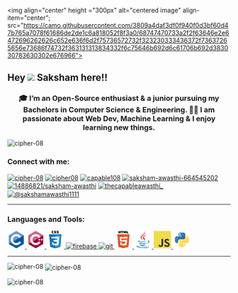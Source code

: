 




<img align="center"  height ="300px" alt="centered image"      align-item="center"; src="https://camo.githubusercontent.com/3809a4daf3df0f940f0d3bf60d47b765a7078f61686de2de1c6a818052f8f3a0/68747470733a2f2f63646e2e6472696262626c652e636f6d2f75736572732f323230333436372f73637265656e73686f74732f363131313834332f6c75646b692d6c61706b692d383030783630302e676966">
 
 
 
 
 
 <h2> Hey <img height="35px" src="https://github.com/TheDudeThatCode/TheDudeThatCode/blob/master/Assets/Hi.gif"> Saksham here!!</h2>
<h3 align="center">🎓 I’m an Open-Source enthusiast & a junior pursuing my Bachelors in Computer Science & Engineering. 👨‍💻 I am passionate about Web Dev, Machine Learning & I enjoy learning new things.</h3>

<p align="left"> <img src="https://komarev.com/ghpvc/?username=cipher-08&label=Profile%20views&color=0e75b6&style=flat" alt="cipher-08" /> </p>



<h3 align="left">Connect with me:</h3>
<p align="left">
<a href="https://codepen.io/cipher-08" target="blank"><img align="center" src="https://cdn.jsdelivr.net/npm/simple-icons@3.0.1/icons/codepen.svg" alt="cipher-08" height="30" width="40" /></a>
<a href="https://dev.to/cipher08" target="blank"><img align="center" src="https://cdn.jsdelivr.net/npm/simple-icons@3.0.1/icons/dev-dot-to.svg" alt="cipher08" height="30" width="40" /></a>
<a href="https://twitter.com/capable108" target="blank"><img align="center" src="https://cdn.jsdelivr.net/npm/simple-icons@3.0.1/icons/twitter.svg" alt="capable108" height="30" width="40" /></a>
<a href="https://linkedin.com/in/saksham-awasthi-664545202" target="blank"><img align="center" src="https://cdn.jsdelivr.net/npm/simple-icons@3.0.1/icons/linkedin.svg" alt="saksham-awasthi-664545202" height="30" width="40" /></a>
<a href="https://stackoverflow.com/users/14886821/saksham-awasthi" target="blank"><img align="center" src="https://cdn.jsdelivr.net/npm/simple-icons@3.0.1/icons/stackoverflow.svg" alt="14886821/saksham-awasthi" height="30" width="40" /></a>
<a href="https://instagram.com/thecapableawasthi_" target="blank"><img align="center" src="https://cdn.jsdelivr.net/npm/simple-icons@3.0.1/icons/instagram.svg" alt="thecapableawasthi_" height="30" width="40" /></a>
<a href="https://medium.com/@sakshamawasthi1111" target="blank"><img align="center" src="https://cdn.jsdelivr.net/npm/simple-icons@3.0.1/icons/medium.svg" alt="@sakshamawasthi1111" height="30" width="40" /></a>
</p>
<hr>

<h3 align="left">Languages and Tools:</h3>
<p align="left"> <a href="https://www.cprogramming.com/" target="_blank"> <img src="https://raw.githubusercontent.com/devicons/devicon/master/icons/c/c-original.svg" alt="c" width="40" height="40"/> </a> <a href="https://www.w3schools.com/cpp/" target="_blank"> <img src="https://raw.githubusercontent.com/devicons/devicon/master/icons/cplusplus/cplusplus-original.svg" alt="cplusplus" width="40" height="40"/> </a> <a href="https://www.w3schools.com/css/" target="_blank"> <img src="https://raw.githubusercontent.com/devicons/devicon/master/icons/css3/css3-original-wordmark.svg" alt="css3" width="40" height="40"/> </a> <a href="https://firebase.google.com/" target="_blank"> <img src="https://www.vectorlogo.zone/logos/firebase/firebase-icon.svg" alt="firebase" width="40" height="40"/> </a> <a href="https://git-scm.com/" target="_blank"> <img src="https://www.vectorlogo.zone/logos/git-scm/git-scm-icon.svg" alt="git" width="40" height="40"/> </a> <a href="https://www.w3.org/html/" target="_blank"> <img src="https://raw.githubusercontent.com/devicons/devicon/master/icons/html5/html5-original-wordmark.svg" alt="html5" width="40" height="40"/> </a> <a href="https://www.java.com" target="_blank"> <img src="https://raw.githubusercontent.com/devicons/devicon/master/icons/java/java-original.svg" alt="java" width="40" height="40"/> </a> <a href="https://developer.mozilla.org/en-US/docs/Web/JavaScript" target="_blank"> <img src="https://raw.githubusercontent.com/devicons/devicon/master/icons/javascript/javascript-original.svg" alt="javascript" width="40" height="40"/> </a> <a href="https://www.python.org" target="_blank"> <img src="https://raw.githubusercontent.com/devicons/devicon/master/icons/python/python-original.svg" alt="python" width="40" height="40"/> </a> </p>

<hr>

<p><img align="left" src="https://github-readme-stats.vercel.app/api/top-langs?username=cipher-08&show_icons=true&locale=en&layout=compact" alt="cipher-08" /></p>

<p>&nbsp;<img align="center" src="https://github-readme-stats.vercel.app/api?username=cipher-08&show_icons=true&locale=en" alt="cipher-08" /></p>

<p><img align="center" src="https://github-readme-streak-stats.herokuapp.com/?user=cipher-08&" alt="cipher-08" /></p>
